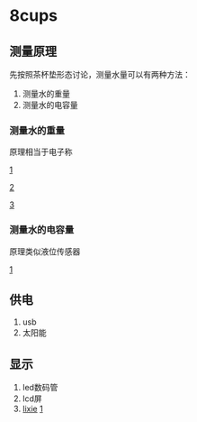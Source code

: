 # 8cups
## 测量原理
先按照茶杯垫形态讨论，测量水量可以有两种方法：
1. 测量水的重量
2. 测量水的电容量

### 测量水的重量
原理相当于电子称

[1](https://detail.tmall.com/item.htm?spm=a220o.1000855.1998025129.2.4bbcd699Nw0a40&abtest=_AB-LR32-PR32&pvid=917c5cca-118e-4a52-a3fc-a622e9567838&pos=2&abbucket=_AB-M32_B16&acm=03054.1003.1.2768562&id=525189617901&scm=1007.16862.95220.23864_0)

[2](https://item.taobao.com/item.htm?spm=a230r.1.14.51.2ec98956D3rmOC&id=521633919628&ns=1&abbucket=4#detail)

[3](http://bbs.elecfans.com/jishu_919726_1_1.html)
### 测量水的电容量
原理类似液位传感器

[1](https://item.taobao.com/item.htm?id=537386325570&ali_refid=a3_430582_1006:1125132550:N:%E6%B6%B2%E4%BD%8D%E4%BC%A0%E6%84%9F%E5%99%A8+%E4%B8%80%E4%BD%93%E5%8C%96:111b62f7d87339130714c431ac7eee16&ali_trackid=1_111b62f7d87339130714c431ac7eee16&spm=a230r.1.14.1#detail)

## 供电
1. usb
2. 太阳能

## 显示
1. led数码管
2. lcd屏
3. [lixie](https://github.com/connornishijima/Lixie-hardware)
    [1](https://github.com/connornishijima/Lixie-projects)
